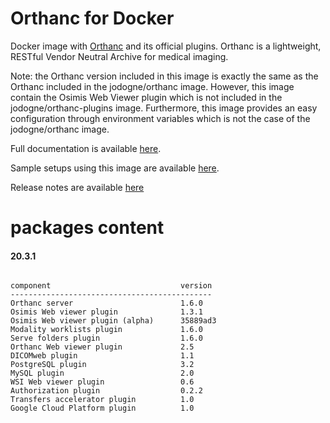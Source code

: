 # Orthanc for Docker
Docker image with [Orthanc](http://www.orthanc-server.com/) and its official plugins. Orthanc is a lightweight, RESTful Vendor Neutral Archive for medical imaging.

Note: the Orthanc version included in this image is exactly the same as the Orthanc included in the jodogne/orthanc image.  However,
this image contain the Osimis Web Viewer plugin which is not included in the jodogne/orthanc-plugins image.  Furthermore,
this image provides an easy configuration through environment variables which is not the case of the jodogne/orthanc image.

Full documentation is available [here](https://osimis.atlassian.net/wiki/spaces/OKB/pages/26738689/How+to+use+osimis+orthanc+Docker+images).

Sample setups using this image are available [here](https://bitbucket.org/osimis/orthanc-setup-samples/).

Release notes are available [here](https://bitbucket.org/osimis/orthanc-builder/src/master/release-notes-docker-images.txt)


# packages content

#### 20.3.1
```

component                             version
---------------------------------------------
Orthanc server                        1.6.0
Osimis Web viewer plugin              1.3.1
Osimis Web viewer plugin (alpha)      35889ad3
Modality worklists plugin             1.6.0
Serve folders plugin                  1.6.0
Orthanc Web viewer plugin             2.5
DICOMweb plugin                       1.1
PostgreSQL plugin                     3.2
MySQL plugin                          2.0
WSI Web viewer plugin                 0.6
Authorization plugin                  0.2.2
Transfers accelerator plugin          1.0
Google Cloud Platform plugin          1.0
```
